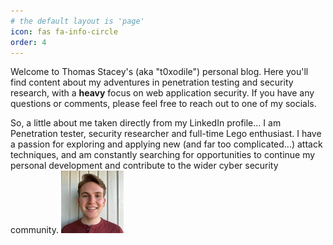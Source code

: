 ```yaml
---
# the default layout is 'page'
icon: fas fa-info-circle
order: 4
---
```


Welcome to Thomas Stacey's (aka "t0xodile") personal blog. Here you'll find content about my adventures in penetration testing and security research, with a **heavy** focus on web application security. If you have any questions or comments, please feel free to reach out to one of my socials. 


So, a little about me taken directly from my LinkedIn profile... I am Penetration tester, security researcher and full-time Lego enthusiast. I have a passion for exploring and applying new (and far too complicated...) attack techniques, and am constantly searching for opportunities to continue my personal development and contribute to the wider cyber security community.
<img src="../assets/me.jfif" alt="me" width="100" height="100">
